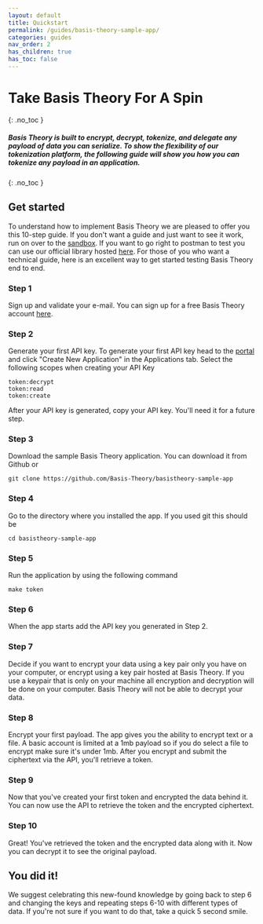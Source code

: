```yaml
---
layout: default
title: Quickstart
permalink: /guides/basis-theory-sample-app/
categories: guides
nav_order: 2
has_children: true
has_toc: false
---
```

# Take Basis Theory For A Spin
{: .no_toc }

##### Basis Theory is built to encrypt, decrypt, tokenize, and delegate any payload of data you can serialize. To show the flexibility of our tokenization platform, the following guide will show you how you can tokenize any payload in an application. 
{: .no_toc }


## Get started

To understand how to implement Basis Theory we are pleased to offer you this 10-step guide. If you don't want a guide and just want to see it work, run on over to the [sandbox](https://portal.basistheory.com/sandbox). If you want to go right to postman to test you can use our official library hosted [here](https://github.com/Basis-Theory/basistheory-postman). For those of you who want a technical guide, here is an excellent way to get started testing Basis Theory end to end.



### Step 1

Sign up and validate your e-mail. You can sign up for a free Basis Theory account [here](https://portal.basistheory.com).

### Step 2

Generate your first API key. To generate your first API key head to the [portal](https://portal.basistheory.com/applications) and click "Create New Application" in the Applications tab. Select the following scopes when creating your API Key
```
token:decrypt 
token:read      
token:create
```
After your API key is generated, copy your API key. You'll need it for a future step.


### Step 3

Download the sample Basis Theory application. You can download it from Github or 

```
git clone https://github.com/Basis-Theory/basistheory-sample-app
```

### Step 4

Go to the directory where you installed the app. If you used git this should be 
```
cd basistheory-sample-app
```
### Step 5

Run the application by using the following command 
```
make token
```

### Step 6

When the app starts add the API key you generated in Step 2.

### Step 7

Decide if you want to encrypt your data using a key pair only you have on your computer, or encrypt using a key pair hosted at Basis Theory. If you use a keypair that is only on your machine all encryption and decryption will be done on your computer. Basis Theory will not be able to decrypt your data.

### Step 8

Encrypt your first payload. The app gives you the ability to encrypt text or a file. A basic account is limited at a 1mb payload so if you do select a file to encrypt make sure it's under 1mb. After you encrypt and submit the ciphertext via the API, you'll retrieve a token. 

### Step 9

Now that you've created your first token and encrypted the data behind it. You can now use the API to retrieve the token and the encrypted ciphertext.


### Step 10

Great! You've retrieved the token and the encrypted data along with it. Now you can decrypt it to see the original payload.


## You did it! 

We suggest celebrating this new-found knowledge by going back to step 6 and changing the keys and repeating steps 6-10 with different types of data. If you're not sure if you want to do that, take a quick 5 second smile.